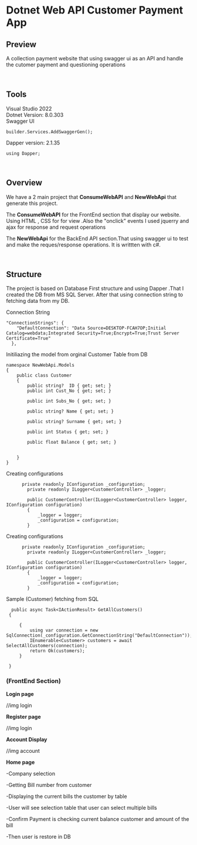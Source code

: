  # Dotnet Web API Customer Payment App

 ## Preview <br/>

A collection payment website that using swagger ui as an API and handle the 
cutomer payment and questioning operations 

<br/>

## Tools

Visual Studio 2022 <br/>
Dotnet  Version: 8.0.303  <br/>
Swagger UI  <br/>
```
builder.Services.AddSwaggerGen();
```
Dapper version: 2.1.35 <br/>
```
using Dapper;

```

<br/>


## Overview
We have a 2 main project that **ConsumeWebAPI** and **NewWebApi** that 
generate this project.

The **ConsumeWebAPI** for the FrontEnd section that display our website. Using 
HTML , CSS for for view .Also the "onclick" events I used jquerry and ajax for 
response and request operations

The **NewWebApi** for the BackEnd API section.That using swagger ui
to test and make the reques/response operations. It is writtten with
c#.

<br/>

## Structure
The project is based on Database First structure and using Dapper .That I created the DB from
MS SQL Server. After that using connection string to fetching data from my DB.


Connection String
```
"ConnectionStrings": {
    "DefaultConnection": "Data Source=DESKTOP-FCAH7OP;Initial Catalog=webdata;Integrated Security=True;Encrypt=True;Trust Server Certificate=True"
  },

```

Initiliazing the model from orginal Customer Table from DB
```
namespace NewWebApi.Models
{
    public class Customer
    {
        public string?  ID { get; set; }
        public int Cust_No { get; set; }

        public int Subs_No { get; set; }
        
        public string? Name { get; set; }

        public string? Surname { get; set; }

        public int Status { get; set; }

        public float Balance { get; set; }


    }
}
```

 Creating configurations
```
      private readonly IConfiguration _configuration;
        private readonly ILogger<CustomerController> _logger;

        public CustomerController(ILogger<CustomerController> logger, IConfiguration configuration)
        {
            _logger = logger;
            _configuration = configuration;
        }

```


 Creating configurations
```
      private readonly IConfiguration _configuration;
        private readonly ILogger<CustomerController> _logger;

        public CustomerController(ILogger<CustomerController> logger, IConfiguration configuration)
        {
            _logger = logger;
            _configuration = configuration;
        }

```
 Sample (Customer) fetching from SQL

```
  public async Task<IActionResult> GetAllCustomers()
 {

     {
         using var connection = new SqlConnection(_configuration.GetConnectionString("DefaultConnection"));
         IEnumerable<Customer> customers = await SelectAllCustomers(connection);
         return Ok(customers);
     }

 }

```


### (FrontEnd Section) <br/>

**Login page**

//img login 

**Register page**

//img login 

**Account Display**

//img account

**Home page**

-Company selection

-Getting Bill number from customer

-Displaying the current bills the customer by table

-User will see selection table that user can select multiple bills

-Confirm Payment is checking current balance customer and 
amount of the bill 

-Then user is restore in DB





